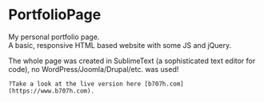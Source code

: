 # PortfolioPage

My personal portfolio page.  
A basic, responsive HTML based website with some JS and jQuery.

The whole page was created in SublimeText (a sophisticated text editor for code), no WordPress/Joomla/Drupal/etc. was used!

`?Take a look at the live version here [b707h.com](https://www.b707h.com).`
